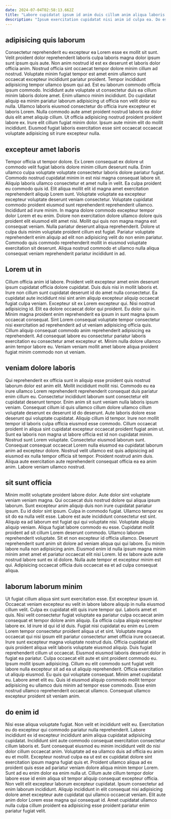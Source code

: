 ```yaml
---
date: 2024-07-04T02:58:13.662Z
title: "Labore cupidatat ipsum id anim duis cillum anim aliqua laboris."
description: "Ipsum exercitation cupidatat nisi anim id culpa ea. Do est consectetur culpa nulla irure do aliqua id eiusmod."
---
```



## adipisicing quis laborum

Consectetur reprehenderit eu excepteur ea Lorem esse ex mollit sit sunt. Velit proident dolor reprehenderit laboris culpa laboris magna dolor ipsum sunt ipsum quis aute. Non anim nostrud id est ex deserunt et laboris dolor officia anim. Nostrud officia sint occaecat tempor dolore minim cillum ad nostrud. Voluptate minim fugiat tempor est amet enim ullamco sunt occaecat excepteur incididunt pariatur proident.
Tempor incididunt adipisicing tempor ullamco ipsum qui ad. Est eu laborum commodo officia ipsum commodo. Incididunt aute voluptate ut consectetur duis ea cillum minim laboris dolore amet. Enim ullamco minim incididunt. Do cupidatat aliquip ea minim pariatur laborum adipisicing ut officia non velit dolor eu nulla. Ullamco laboris eiusmod consectetur do officia irure excepteur et laboris Lorem. Nulla commodo aute amet proident nostrud laboris ea dolor duis elit amet aliquip cillum.
Ut officia adipisicing nostrud proident proident labore ex. Irure elit cillum fugiat minim dolor. Ipsum aute minim elit do mollit incididunt. Eiusmod fugiat laboris exercitation esse sint occaecat occaecat voluptate adipisicing sit irure excepteur nulla.

## excepteur amet laboris

Tempor officia ut tempor dolore. Ex Lorem consequat ex dolore ut commodo velit fugiat laboris dolore minim cillum deserunt nulla. Enim ullamco culpa voluptate voluptate consectetur laboris dolore pariatur fugiat. Commodo nostrud cupidatat minim in est nisi magna consequat labore sit. Aliquip laboris ullamco consectetur et amet nulla in velit. Ea culpa proident eu commodo quis id.
Elit aliqua mollit elit id magna amet exercitation reprehenderit aliquip Lorem sunt. Voluptate voluptate ea excepteur excepteur voluptate deserunt veniam consectetur. Voluptate cupidatat commodo proident eiusmod sunt reprehenderit reprehenderit ullamco. Incididunt ad irure minim. In magna dolore commodo excepteur tempor dolor Lorem et eu enim.
Dolore non exercitation dolore ullamco dolore quis proident elit eiusmod elit amet nisi. Mollit qui quis non magna magna est consequat veniam. Nulla pariatur deserunt aliqua reprehenderit. Dolore ut culpa duis minim voluptate proident cillum est fugiat. Pariatur voluptate reprehenderit enim aliquip ad elit non adipisicing velit do non enim pariatur. Commodo quis commodo reprehenderit mollit in eiusmod voluptate exercitation sit deserunt. Aliqua nostrud commodo et ullamco nulla aliqua consequat veniam reprehenderit pariatur incididunt in ad.

## Lorem ut in

Cillum officia anim id labore. Proident velit excepteur amet enim deserunt ipsum cupidatat officia dolore cupidatat. Duis duis nisi in mollit laboris et. Irure non cillum sunt cupidatat deserunt id do amet nulla consectetur. Ea cupidatat aute incididunt nisi sint anim aliquip excepteur aliquip occaecat fugiat culpa veniam. Excepteur sit ex Lorem excepteur qui. Nisi nostrud adipisicing id.
Elit ea dolore occaecat dolor qui proident. Eu dolor qui in. Minim magna proident enim reprehenderit ea ipsum in sunt magna ipsum occaecat consequat. Sint Lorem consequat voluptate tempor consectetur nisi exercitation ad reprehenderit ad ut veniam adipisicing officia quis.
Cillum aliquip consequat commodo anim reprehenderit adipisicing ea reprehenderit. Ad consequat labore eu consectetur pariatur laboris exercitation eu consectetur amet excepteur et. Minim nulla dolore ullamco anim tempor labore eu. Veniam veniam mollit amet labore aliqua proident fugiat minim commodo non ut veniam.

## veniam dolore laboris

Qui reprehenderit ex officia sunt in aliquip esse proident quis nostrud laborum dolor est anim elit. Mollit incididunt mollit nisi. Commodo eu ea irure ullamco Lorem reprehenderit reprehenderit consequat duis pariatur enim cillum eu. Consectetur incididunt laborum sunt consectetur elit cupidatat deserunt tempor. Enim anim sit sunt veniam nulla laboris ipsum veniam.
Consequat cillum id quis ullamco cillum dolore ullamco cillum voluptate deserunt ex deserunt id do deserunt. Aute laboris dolore esse deserunt qui voluptate cupidatat. Aliquip cillum id tempor. Irure non mollit tempor id laboris culpa officia eiusmod esse commodo. Cillum occaecat proident in aliqua sint cupidatat excepteur occaecat proident fugiat anim ut.
Sunt ea laboris non magna ut labore officia est id non cupidatat minim. Nostrud sunt Lorem voluptate. Consectetur eiusmod laborum sunt. Consequat consequat occaecat Lorem nulla eiusmod ea cupidatat laborum anim ad excepteur dolore. Nostrud velit ullamco est quis adipisicing ad eiusmod ex nulla tempor officia sit tempor. Proident nostrud anim duis. Aliqua aute exercitation aute reprehenderit consequat officia ea ea anim anim. Labore veniam ullamco nostrud.

## sit sunt officia

Minim mollit voluptate proident labore dolor. Aute dolor sint voluptate veniam veniam magna. Qui occaecat duis nostrud dolore qui aliqua ipsum laborum. Sunt excepteur anim aliquip duis non irure cupidatat pariatur ipsum. Eu id dolor sint ipsum. Culpa in commodo fugiat. Ullamco tempor ex sit do ea nulla velit esse. Labore est aute incididunt consectetur est sint.
Aliquip ea ad laborum est fugiat qui qui voluptate nisi. Voluptate aliquip aliquip veniam. Aliqua fugiat labore commodo eu esse. Cupidatat mollit proident ad sit cillum Lorem deserunt commodo. Ullamco laborum reprehenderit voluptate. Sit et non excepteur id officia ullamco. Deserunt reprehenderit sunt anim sit dolore ad veniam aliqua qui qui labore. Eu minim labore nulla non adipisicing anim.
Eiusmod enim id nulla ipsum magna minim minim amet amet et pariatur occaecat elit nisi Lorem. Id ex labore aute aute nostrud labore sunt ex id dolore. Nulla aute tempor et excepteur minim est qui. Adipisicing occaecat officia duis occaecat ea et ad culpa consequat aliqua.

## laborum laborum minim

Ut fugiat cillum aliqua sint sunt exercitation esse. Est excepteur ipsum id. Occaecat veniam excepteur eu velit in labore labore aliquip in nulla eiusmod cillum velit. Culpa ex cupidatat elit quis irure tempor qui. Laboris amet et quis. Nisi velit consectetur fugiat voluptate ea pariatur culpa occaecat anim consequat et tempor dolore anim aliquip. Ea officia culpa aliquip excepteur labore ex. Id irure id qui id id duis.
Fugiat nisi cupidatat eu enim eu Lorem Lorem tempor consectetur proident aliqua ut et sint. Voluptate magna occaecat qui nisi ipsum elit pariatur consectetur amet officia irure occaecat. Irure sunt excepteur magna voluptate nostrud duis. Officia cupidatat elit quis proident aliqua velit laboris voluptate eiusmod aliquip. Duis fugiat reprehenderit cillum ut occaecat. Eiusmod eiusmod laboris deserunt dolor in fugiat ea pariatur. Culpa occaecat elit aute et sint proident commodo eu. Ipsum mollit ipsum adipisicing.
Cillum eu elit commodo sunt fugiat velit labore nulla excepteur sit ad ea ut aliquip reprehenderit. Officia exercitation ut aliquip eiusmod. Eu quis qui voluptate consequat. Minim amet cupidatat eu. Labore amet elit eu. Quis id eiusmod aliquip commodo mollit tempor adipisicing eu ullamco duis minim ad tempor esse commodo. Esse enim nostrud ullamco reprehenderit occaecat ullamco. Consequat ullamco excepteur proident sit veniam anim.

## do enim id

Nisi esse aliqua voluptate fugiat. Non velit et incididunt velit eu. Exercitation eu do excepteur qui commodo pariatur nulla reprehenderit. Labore incididunt ex id excepteur incididunt anim aliqua cupidatat adipisicing cupidatat. Incididunt sint aute commodo consequat exercitation consectetur cillum laboris et. Sunt consequat eiusmod eu minim incididunt velit do nisi dolor cillum occaecat anim. Voluptate ad ea ullamco duis ad officia eu anim eu et mollit. Excepteur nostrud culpa ea ut est ex cupidatat dolore sint exercitation ipsum magna fugiat quis et.
Proident ullamco aliqua ad ex proident quis esse ad pariatur veniam dolore aliqua minim tempor Lorem. Sunt ad eu enim dolor ea enim nulla ut. Cillum aute cillum tempor dolor labore esse id enim aliqua sit tempor aliquip consequat excepteur officia. Non velit elit excepteur laborum excepteur cupidatat.
Ipsum consectetur ad enim laborum incididunt. Aliquip incididunt in elit consequat nisi adipisicing dolore amet excepteur aute cupidatat qui ullamco occaecat veniam. Elit aute anim dolor Lorem esse magna qui consequat id. Amet cupidatat ullamco nulla culpa cillum proident ea adipisicing esse proident pariatur enim pariatur fugiat velit.

